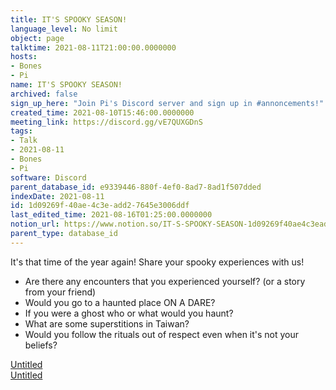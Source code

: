 ```yaml
---
title: IT'S SPOOKY SEASON!
language_level: No limit
object: page
talktime: 2021-08-11T21:00:00.0000000
hosts:
- Bones
- Pi
name: IT'S SPOOKY SEASON!
archived: false
sign_up_here: "Join Pi's Discord server and sign up in #annoncements!"
created_time: 2021-08-10T15:46:00.0000000
meeting_link: https://discord.gg/vE7QUXGDnS
tags:
- Talk
- 2021-08-11
- Bones
- Pi
software: Discord
parent_database_id: e9339446-880f-4ef0-8ad7-8ad1f507dded
indexDate: 2021-08-11
id: 1d09269f-40ae-4c3e-add2-7645e3006ddf
last_edited_time: 2021-08-16T01:25:00.0000000
notion_url: https://www.notion.so/IT-S-SPOOKY-SEASON-1d09269f40ae4c3eadd27645e3006ddf
parent_type: database_id
---
```


It's that time of the year again! Share your spooky experiences with us!
   - Are there any encounters that you experienced yourself? (or a story from your friend)
   - Would you go to a haunted place ON A
  DARE?
   - If you were a ghost who or what would you haunt?
   - What are some superstitions in Taiwan?
   - Would you follow the rituals out of respect even when it's not your beliefs?


[Untitled](https://www.notion.so/12c4a9e645d54aefa860b5f927a0b220)   
[Untitled](https://www.notion.so/482e61b02b9c4456b2b4fe86bb7544c6)   







